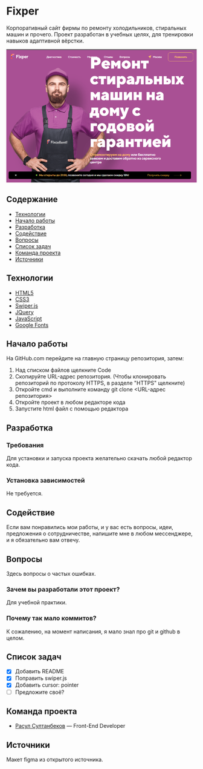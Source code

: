 # Fixper
Корпоративный сайт фирмы по ремонту холодильников, стиральных машин и прочего. Проект разработан в учебных целях, для тренировки навыков адаптивной вёрстки.

![Preview](./preview.png)

## Содержание
- [Технологии](#технологии)
- [Начало работы](#начало-работы)
- [Разработка](#разработка)
- [Содействие](#содействие)
- [Вопросы](#вопросы)
- [Список задач](#список-задач)
- [Команда проекта](#команда-проекта)
- [Источники](#источники)

## Технологии
- [HTML5](https://developer.mozilla.org/en-US/docs/Web/HTML)
- [CSS3](https://developer.mozilla.org/en-US/docs/Web/CSS)
- [Swiper.js](https://swiperjs.com/)
- [JQuery](https://jquery.com/)
- [JavaScript](https://developer.mozilla.org/en-US/docs/Web/JavaScript)
- [Google Fonts](https://fonts.google.com/)

## Начало работы
На GitHub.com перейдите на главную страницу репозитория, затем:
1. Над списком файлов щелкните Code
2. Скопируйте URL-адрес репозитория. (Чтобы клонировать репозиторий по протоколу HTTPS, в разделе "HTTPS" щелкните)
3. Откройте cmd и выполните команду git clone <URL-адрес репозитория>
4. Откройте проект в любом редакторе кода
5. Запустите html файл с помощью редактора

## Разработка

### Требования
Для установки и запуска проекта желательно скачать любой редактор кода.

### Установка зависимостей
Не требуется.

## Содействие
Если вам понравились мои работы, и у вас есть вопросы, идеи, предложения о сотрудничестве, напишите мне в любом мессенджере, и я обязательно вам отвечу.

## Вопросы
Здесь вопросы о частых ошибках.

### Зачем вы разработали этот проект?
Для учебной практики.

### Почему так мало коммитов?
К сожалению, на момент написания, я мало знал про git и github в целом.

## Список задач
- [x] Добавить README
- [x] Поправить swiper.js
- [x] Добавить cursor: pointer
- [ ] Предложите своё?

## Команда проекта

- [Расул Султанбеков](https://github.com/rasul-surname) — Front-End Developer

## Источники
Макет figma из открытого источника.
